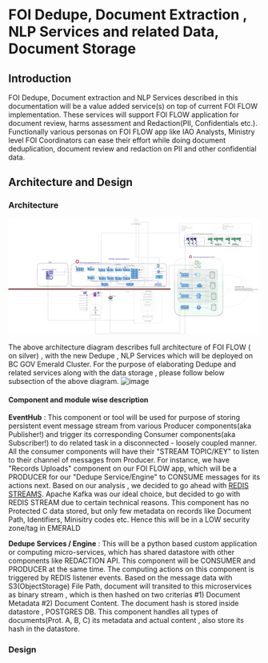 # FOI Dedupe, Document Extraction ,  NLP Services and related Data, Document Storage

## Introduction
FOI Dedupe, Document extraction and NLP Services described in this documentation will be a value added service(s) on top of current FOI FLOW implementation. These services will support FOI FLOW application for document review, harms assessment and Redaction(PII, Confidentials etc.).  Functionally various personas on FOI FLOW app like IAO Analysts, Ministry level FOI Coordinators can ease their effort while doing document deduplication, document review and redaction on  PII and other confidential data. 

## Architecture and Design
### Architecture
![Here is the Full FOI Flow architecture](./archanddesign/images/Option1_TechArch_Emerald.jpg)

The above architecture diagram describes full architecture of FOI FLOW ( on silver) , with the new Dedupe , NLP Services which will be deployed on BC GOV Emerald Cluster. For the purpose of elaborating Dedupe and related services along with the data storage , please follow below subsection of the above diagram.
![image](https://user-images.githubusercontent.com/78570775/204931018-582b9630-b2be-44ed-9ef2-56d6625668c1.png)

#### Component and module wise description
**EventHub** : This component or tool will be used for purpose of storing persistent event message stream from various Producer components(aka Publisher!) and trigger its corresponding Consumer components(aka Subscriber!) to do related task in a disconnected - loosely coupled manner. All the consumer components will have their "STREAM TOPIC/KEY" to listen to their channel of messages from Producer. For instance, we have "Records Uploads" component on our FOI FLOW app, which will be a PRODUCER for our "Dedupe Service/Engine" to CONSUME messages for its actions next. Based on our analysis , we decided to go ahead with [REDIS STREAMS](https://redis.io/docs/data-types/streams-tutorial/). Apache Kafka was our ideal choice, but decided to go with REDIS STREAM due to certain technical reasons. This component has no Protected C data stored, but only few metadata on records like Document Path, Identifiers, Minisitry codes etc. Hence this will be in a LOW security zone/tag in EMERALD 

**Dedupe Services / Engine** : This will be a python based custom application or computing micro-services, which has shared datastore with other components like REDACTION API. This component will be CONSUMER and PRODUCER at the same time. The computing actions on this component is triggered by REDIS listener events. Based on the message data with S3(ObjectStorage) File Path, document will transited to this microservices as binary stream , which is then hashed on two criterias #1) Document Metadata #2) Document Content. The document hash is stored inside datastore , POSTGRES DB. This component handles all types of documents(Prot. A, B, C) its metadata and actual content , also store its hash in the datastore. 

### Design
